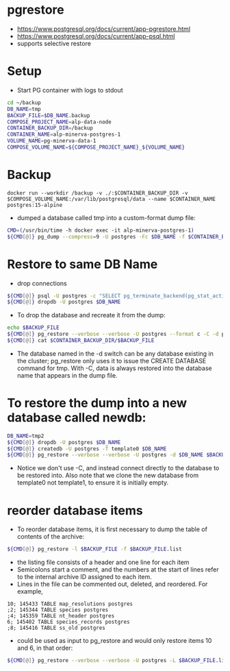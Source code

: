 # pgrestore
- https://www.postgresql.org/docs/current/app-pgrestore.html
- https://www.postgresql.org/docs/current/app-psql.html
- supports selective restore

# Setup
- Start PG container with logs to stdout
```bash
cd ~/backup
DB_NAME=tmp
BACKUP_FILE=$DB_NAME.backup
COMPOSE_PROJECT_NAME=alp-data-node
CONTAINER_BACKUP_DIR=/backup
CONTAINER_NAME=alp-minerva-postgres-1
VOLUME_NAME=pg-minerva-data-1
COMPOSE_VOLUME_NAME=${COMPOSE_PROJECT_NAME}_${VOLUME_NAME}
```
# Backup
```
docker run --workdir /backup -v ./:$CONTAINER_BACKUP_DIR -v $COMPOSE_VOLUME_NAME:/var/lib/postgresql/data --name $CONTAINER_NAME postgres:15-alpine
```
- dumped a database called tmp into a custom-format dump file:
```bash
CMD=(/usr/bin/time -h docker exec -it alp-minerva-postgres-1)
${CMD[@]} pg_dump --compress=9 -U postgres -Fc $DB_NAME -f $CONTAINER_BACKUP_DIR/$BACKUP_FILE
```
# Restore to same DB Name
- drop connections
```bash
${CMD[@]} psql -U postgres -c "SELECT pg_terminate_backend(pg_stat_activity.pid) FROM pg_stat_activity WHERE pg_stat_activity.datname in ('$DB_NAME')";
${CMD[@]} dropdb -U postgres $DB_NAME
```
- To drop the database and recreate it from the dump:
```bash
echo $BACKUP_FILE 
${CMD[@]} pg_restore --verbose --verbose -U postgres --format c -C -d postgres $CONTAINER_BACKUP_DIR/$BACKUP_FILE
${CMD[@]} cat $CONTAINER_BACKUP_DIR/$BACKUP_FILE
```
- The database named in the -d switch can be any database existing in the cluster; pg_restore only uses it to issue the CREATE DATABASE command for tmp. With -C, data is always restored into the database name that appears in the dump file.

# To restore the dump into a new database called newdb:
```bash
DB_NAME=tmp2
${CMD[@]} dropdb -U postgres $DB_NAME
${CMD[@]} createdb -U postgres -T template0 $DB_NAME
${CMD[@]} pg_restore --verbose --verbose -U postgres -d $DB_NAME $BACKUP_FILE
```
- Notice we don't use -C, and instead connect directly to the database to be restored into. Also note that we clone the new database from template0 not template1, to ensure it is initially empty.

# reorder database items
- To reorder database items, it is first necessary to dump the table of contents of the archive:
```bash
${CMD[@]} pg_restore -l $BACKUP_FILE -f $BACKUP_FILE.list
```
- the listing file consists of a header and one line for each item
- Semicolons start a comment, and the numbers at the start of lines refer to the internal archive ID assigned to each item.
- Lines in the file can be commented out, deleted, and reordered. For example,
```
10; 145433 TABLE map_resolutions postgres
;2; 145344 TABLE species postgres
;4; 145359 TABLE nt_header postgres
6; 145402 TABLE species_records postgres
;8; 145416 TABLE ss_old postgres
```
- could be used as input to pg_restore and would only restore items 10 and 6, in that order:
```bash
${CMD[@]} pg_restore --verbose --verbose -U postgres -L $BACKUP_FILE.list -d $DB_NAME $BACKUP_FILE
```